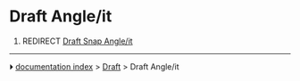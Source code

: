 # Draft Angle/it
1.  REDIRECT [Draft Snap Angle/it](Draft_Snap_Angle/it.md)



---
⏵ [documentation index](../README.md) > [Draft](Draft_Workbench.md) > Draft Angle/it
